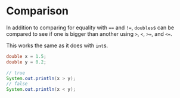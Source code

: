 # Comparison

In addition to comparing for equality with `==` and `!=`, `doubles`s can be compared to see if one is bigger than another using
`>`, `<`, `>=`, and `<=`.

This works the same as it does with `int`s.

```java
double x = 1.5;
double y = 0.2;

// true
System.out.println(x > y);
// false
System.out.println(x < y);
```
